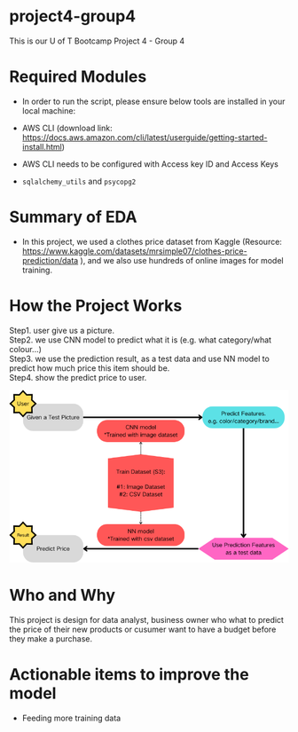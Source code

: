 # project4-group4
This is our U of T Bootcamp Project 4 - Group 4

# Required Modules
* In order to run the script, please ensure below tools are installed in your local machine:
* AWS CLI (download link: https://docs.aws.amazon.com/cli/latest/userguide/getting-started-install.html)
* AWS CLI needs to be configured with Access key ID and Access Keys

* `sqlalchemy_utils` and `psycopg2`

# Summary of EDA
* In this project, we used a clothes price dataset from Kaggle (Resource: https://www.kaggle.com/datasets/mrsimple07/clothes-price-prediction/data
), and we also use hundreds of online images for model training.

# How the Project Works
Step1. user give us a picture. </br>
Step2. we use CNN model to predict what it is (e.g. what category/what colour...) </br>
Step3. we use the prediction result, as a test data and use NN model to predict how much price this item should be. </br>
Step4. show the predict price to user.</br>

![Project%20Scope.png](Project%20Scope.png)

# Who and Why
This project is design for data analyst, business owner who what to predict the price of their new products or cusumer want to have a budget before they make a purchase.

# Actionable items to improve the model
* Feeding more training data
